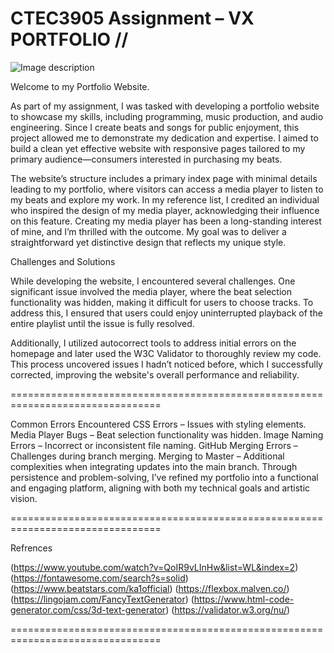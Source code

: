 # CTEC3905 Assignment – VX PORTFOLIO //
![Image description](SG.png)

Welcome to my Portfolio Website.

As part of my assignment, I was tasked with developing a portfolio website to showcase my skills, including programming, music production, and audio engineering. Since I create beats and songs for public enjoyment, this project allowed me to demonstrate my dedication and expertise. I aimed to build a clean yet effective website with responsive pages tailored to my primary audience—consumers interested in purchasing my beats.

The website’s structure includes a primary index page with minimal details leading to my portfolio, where visitors can access a media player to listen to my beats and explore my work. In my reference list, I credited an individual who inspired the design of my media player, acknowledging their influence on this feature. Creating my media player has been a long-standing interest of mine, and I’m thrilled with the outcome. My goal was to deliver a straightforward yet distinctive design that reflects my unique style.

Challenges and Solutions

While developing the website, I encountered several challenges. One significant issue involved the media player, where the beat selection functionality was hidden, making it difficult for users to choose tracks. To address this, I ensured that users could enjoy uninterrupted playback of the entire playlist until the issue is fully resolved.

Additionally, I utilized autocorrect tools to address initial errors on the homepage and later used the W3C Validator to thoroughly review my code. This process uncovered issues I hadn’t noticed before, which I successfully corrected, improving the website's overall performance and reliability.

================================================================================

Common Errors Encountered
CSS Errors – Issues with styling elements.
Media Player Bugs – Beat selection functionality was hidden.
Image Naming Errors – Incorrect or inconsistent file naming.
GitHub Merging Errors – Challenges during branch merging.
Merging to Master – Additional complexities when integrating updates into the main branch.
Through persistence and problem-solving, I’ve refined my portfolio into a functional and engaging platform, aligning with both my technical goals and artistic vision.

================================================================================

Refrences

(https://www.youtube.com/watch?v=QoIR9vLInHw&list=WL&index=2)
(https://fontawesome.com/search?s=solid)
(https://www.beatstars.com/ka1official)
(https://flexbox.malven.co/)
(https://lingojam.com/FancyTextGenerator)
(https://www.html-code-generator.com/css/3d-text-generator)
(https://validator.w3.org/nu/)

================================================================================
